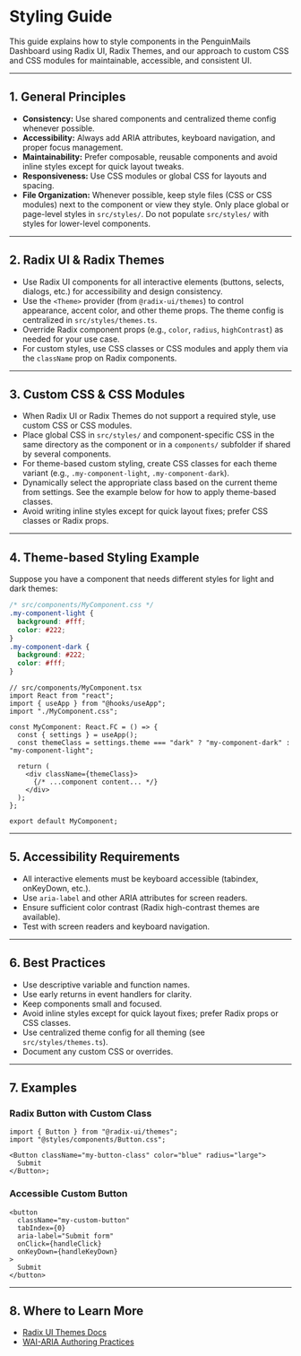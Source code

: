 # Styling Guide

This guide explains how to style components in the PenguinMails Dashboard using Radix UI, Radix Themes, and our approach to custom CSS and CSS modules for maintainable, accessible, and consistent UI.

---

## 1. **General Principles**

- **Consistency:** Use shared components and centralized theme config whenever possible.
- **Accessibility:** Always add ARIA attributes, keyboard navigation, and proper focus management.
- **Maintainability:** Prefer composable, reusable components and avoid inline styles except for quick layout tweaks.
- **Responsiveness:** Use CSS modules or global CSS for layouts and spacing.
- **File Organization:** Whenever possible, keep style files (CSS or CSS modules) next to the component or view they style. Only place global or page-level styles in `src/styles/`. Do not populate `src/styles/` with styles for lower-level components.

---

## 2. **Radix UI & Radix Themes**

- Use Radix UI components for all interactive elements (buttons, selects, dialogs, etc.) for accessibility and design consistency.
- Use the `<Theme>` provider (from `@radix-ui/themes`) to control appearance, accent color, and other theme props. The theme config is centralized in `src/styles/themes.ts`.
- Override Radix component props (e.g., `color`, `radius`, `highContrast`) as needed for your use case.
- For custom styles, use CSS classes or CSS modules and apply them via the `className` prop on Radix components.

---

## 3. **Custom CSS & CSS Modules**

- When Radix UI or Radix Themes do not support a required style, use custom CSS or CSS modules.
- Place global CSS in `src/styles/` and component-specific CSS in the same directory as the component or in a `components/` subfolder if shared by several components.
- For theme-based custom styling, create CSS classes for each theme variant (e.g., `.my-component-light`, `.my-component-dark`).
- Dynamically select the appropriate class based on the current theme from settings. See the example below for how to apply theme-based classes.
- Avoid writing inline styles except for quick layout fixes; prefer CSS classes or Radix props.

---

## 4. **Theme-based Styling Example**

Suppose you have a component that needs different styles for light and dark themes:

```css
/* src/components/MyComponent.css */
.my-component-light {
  background: #fff;
  color: #222;
}
.my-component-dark {
  background: #222;
  color: #fff;
}
```

```tsx
// src/components/MyComponent.tsx
import React from "react";
import { useApp } from "@hooks/useApp";
import "./MyComponent.css";

const MyComponent: React.FC = () => {
  const { settings } = useApp();
  const themeClass = settings.theme === "dark" ? "my-component-dark" : "my-component-light";

  return (
    <div className={themeClass}>
      {/* ...component content... */}
    </div>
  );
};

export default MyComponent;
```

---

## 5. **Accessibility Requirements**

- All interactive elements must be keyboard accessible (tabindex, onKeyDown, etc.).
- Use `aria-label` and other ARIA attributes for screen readers.
- Ensure sufficient color contrast (Radix high-contrast themes are available).
- Test with screen readers and keyboard navigation.

---

## 6. **Best Practices**

- Use descriptive variable and function names.
- Use early returns in event handlers for clarity.
- Keep components small and focused.
- Avoid inline styles except for quick layout fixes; prefer Radix props or CSS classes.
- Use centralized theme config for all theming (see `src/styles/themes.ts`).
- Document any custom CSS or overrides.

---

## 7. **Examples**

### Radix Button with Custom Class

```tsx
import { Button } from "@radix-ui/themes";
import "@styles/components/Button.css";

<Button className="my-button-class" color="blue" radius="large">
  Submit
</Button>;
```

### Accessible Custom Button

```tsx
<button
  className="my-custom-button"
  tabIndex={0}
  aria-label="Submit form"
  onClick={handleClick}
  onKeyDown={handleKeyDown}
>
  Submit
</button>
```

---

## 8. **Where to Learn More**

- [Radix UI Themes Docs](https://radix-ui.com/themes/docs/components/theme)
- [WAI-ARIA Authoring Practices](https://www.w3.org/WAI/ARIA/apg/)
